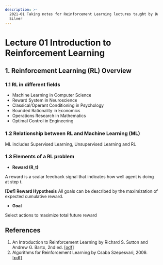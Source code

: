 ```yaml
---
description: >-
  2021-01 Taking notes for Reinforcement Learning lectures taught by David
  Silver
---
```


# Lecture 01 Introduction to Reinforcement Learning

## 1. Reinforcement Learning \(RL\) Overview

### 1.1 RL in different fields

* Machine Learning in Computer Science
* Reward System in Neuroscience
* Classical/Operant Conditioning in Psychology
* Bounded Rationality in Economics
* Operations Research in Mathematics
* Optimal Control in Engineering

### 1.2 Relationship between RL and Machine Learning \(ML\)

ML includes Supervised Learning, Unsupervised Learning and RL

### 1.3 Elements of a RL problem

* **Reward \(R\_t\)**

A reward is a scalar feedback signal that indicates how well agent is doing at step t. 

**\[Def\] Reward Hypothesis** All goals can be described by the maximization of expected cumulative reward.

* **Goal**

Select actions to maximize total future reward















## References

1. An Introduction to Reinforcement Learning by Richard S. Sutton and Andrew G. Barto, 2nd ed.  [\[pdf\]](http://www.andrew.cmu.edu/course/10-703/textbook/BartoSutton.pdf)
2. Algorithms for Reinforcement Learning by Csaba Szepesvari, 2009.  [\[pdf\]](https://sites.ualberta.ca/~szepesva/papers/RLAlgsInMDPs.pdf)


